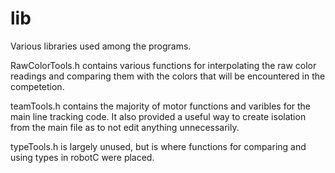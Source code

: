# lib
Various libraries used among the programs. 

RawColorTools.h contains various functions for interpolating the raw color readings and comparing them with the colors that will be encountered in the competetion.

teamTools.h contains the majority of motor functions and varibles for the main line tracking code. It also provided a useful way to create isolation from the main file as to not edit anything unnecessarily.

typeTools.h is largely unused, but is where functions for comparing and using types in robotC were placed. 